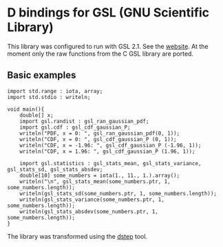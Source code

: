 # D bindings for GSL (GNU Scientific Library)

This library was configured to run with GSL 2.1. See the  [website](https://www.gnu.org/software/gsl/). At the moment only the raw functions from the C GSL library are ported.

## Basic examples

```
import std.range : iota, array;
import std.stdio : writeln;

void main(){
	double[] x;
	import gsl.randist : gsl_ran_gaussian_pdf;
	import gsl.cdf : gsl_cdf_gaussian_P;
	writeln("PDF, x = 0: ", gsl_ran_gaussian_pdf(0, 1));
	writeln("CDF, x = 0: ", gsl_cdf_gaussian_P (0, 1));
	writeln("CDF, x = -1.96: ", gsl_cdf_gaussian_P (-1.96, 1));
	writeln("CDF, x = 1.96: ", gsl_cdf_gaussian_P (1.96, 1));

	import gsl.statistics : gsl_stats_mean, gsl_stats_variance, gsl_stats_sd, gsl_stats_absdev;
	double[10] some_numbers = iota(1., 11., 1.).array();
	writeln("\n", gsl_stats_mean(some_numbers.ptr, 1, some_numbers.length));
	writeln(gsl_stats_sd(some_numbers.ptr, 1, some_numbers.length));
	writeln(gsl_stats_variance(some_numbers.ptr, 1, some_numbers.length));
	writeln(gsl_stats_absdev(some_numbers.ptr, 1, some_numbers.length));
}
```
The library was transformed using the [dstep](https://github.com/jacob-carlborg/dstep) tool.
